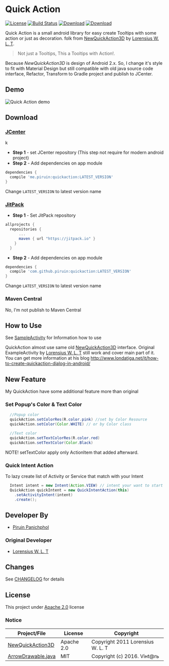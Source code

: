 # Quick Action 
[![License](https://img.shields.io/badge/License-Apache%202.0-red.svg)](http://www.apache.org/licenses/LICENSE-2.0)
[![Build Status](https://travis-ci.org/piruin/quickaction.svg?branch=master)](https://travis-ci.org/piruin/quickaction) 
[![Download](https://api.bintray.com/packages/blazei/maven/QuickAction/images/download.svg)](https://bintray.com/blazei/maven/QuickAction/_latestVersion)
[![Download](https://jitpack.io/v/piruin/quickaction.svg)](https://jitpack.io/#piruin/quickaction)

Quick Action is a small android library for easy create Tooltips with some action or
just as decoration. folk from [NewQuickAction3D] by [Lorensius W. L. T].

> Not just a Tooltips, This a Tooltips with Action!.

Because *NewQuickAction3D* is design of Android 2.x. So, I change it's style to fit with Material Design
but still compatible with old java source code interface, Refactor, Transform to Gradle project
and publish to JCenter.

## Demo

![Quick Action demo][demo]

## Download

### [JCenter]
k
- **Step 1** - set JCenter repository (This step not require for modern android project)
- **Step 2** - Add dependencies on app module

```groovy
dependencies {
  compile 'me.piruin:quickaction:LATEST_VERSION'
}
```
Change `LATEST_VERSION` to latest version name

### [JitPack]

- **Step 1** - Set JitPack repository

```groovy
allprojects {
  repositories {
      ...
      maven { url "https://jitpack.io" }
    }
  }
```

- **Step 2** - Add dependencies on app module

```groovy
dependencies {
  compile 'com.github.piruin:quickaction:LATEST_VERSION'
}
```
Change `LATEST_VERSION` to latest version name

### Maven Central

No, I'm not publish to Maven Central

## How to Use

See [SampleActivity] for Information how to use

QuickAction almost use same old [NewQuickAction3D] interface. Original ExampleActivity by [Lorensius W. L. T]
still work and cover main part of it.
You can get more information at his blog http://www.londatiga.net/it/how-to-create-quickaction-dialog-in-android/

## New Feature

My QuickAction have some additional feature more than original

### Set Popup's Color & Text Color

```java
  //Popup color
  quickAction.setColorRes(R.color.pink) //set by Color Resource
  quickAction.setColor(Color.WHITE) // or by Color class

  //Text color
  quickAction.setTextColorRes(R.color.red)
  quickAction.setTextColor(Color.Black)
```

NOTE! setTextColor apply only ActionItem that added afterward.

### Quick Intent Action

To lazy create list of Activity or Service that match with your Intent

```java
  Intent intent = new Intent(Action.VIEW) // intent your want to start
  QuickAction quickIntent = new QuickIntentAction(this)
    .setActivityIntent(intent)
    .create();
```

## Developer By

- [Piruin Panichphol]

### Original Developer

- [Lorensius W. L. T] 

## Changes

See [CHANGELOG] for details

## License

This project under [Apache 2.0](http://www.apache.org/licenses/LICENSE-2.0) license

### Notice

Project/File | License | Copyright |
--- | --- | ---|
[NewQuickAction3D] | Apache 2.0 | Copyright 2011 Lorensius W. L. T |
[ArrowDrawable.java] | MIT | Copyright (c) 2016. Viнt@rь


[JCenter]: https://bintray.com/bintray/jcenter
[JitPack]: https://jitpack.io/
[CHANGELOG]: https://github.com/piruin/quickaction/blob/master/CHANGELOG.md
[SampleActivity]: https://github.com/piruin/quickaction/blob/master/quickaction-sample/src/main/java/me/piruin/quickaction/sample/SampleActivity.java
[NewQuickAction3D]: https://github.com/lorensiuswlt/NewQuickAction3D
[Piruin Panichphol]: https://piruin.me
[Lorensius W. L. T]: http://www.londatiga.net/
[demo]: https://github.com/piruin/quickaction/blob/master/asset/demo.gif "Demo gif"
[ArrowDrawable.java]: https://github.com/ViHtarb/Tooltip/blob/master/library/src/main/java/com/tooltip/ArrowDrawable.java
